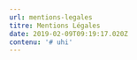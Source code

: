 ```yaml
---
url: mentions-legales
titre: Mentions Légales
date: 2019-02-09T09:19:17.020Z
contenu: '# uhi'
---
```


